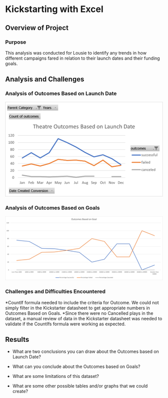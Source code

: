 # Kickstarting with Excel

## Overview of Project

### Purpose
This analysis was conducted for Lousie to identify any trends in how different campaigns fared in relation to their launch dates and their funding goals.

## Analysis and Challenges

### Analysis of Outcomes Based on Launch Date
![Theater_Outcomes_vs_Launch](https://github.com/SBaig01/kickstarter-analysis/blob/d21d898dbb1c6fb7a306d32a55cf2026d6462d61/Theater_Outcomes_vs_Launch.png)

### Analysis of Outcomes Based on Goals
![Outcomes_vs_Goals](https://github.com/SBaig01/kickstarter-analysis/blob/e36710ca997fda482d7675e6e94ffcc172b62b2e/Outcomes_vs_Goals.png)

### Challenges and Difficulties Encountered
*CountIf formula needed to include the criteria for Outcome. We could not simply filter in the Kickstarter datasheet to get appropriate numbers in Outcomes Based on Goals.
*Since there were no Cancelled plays in the dataset, a manual review of data in the Kickstarter datasheet was needed to validate if the CountIfs formula were working as expected.

## Results

- What are two conclusions you can draw about the Outcomes based on Launch Date?

- What can you conclude about the Outcomes based on Goals?

- What are some limitations of this dataset?

- What are some other possible tables and/or graphs that we could create?
